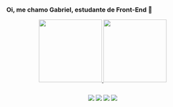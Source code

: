 ### Oi, me chamo Gabriel, estudante de Front-End 👋
<div align="center">
  <a href="https://github.com/azevedogabriel-12">
  <img height="165em" src="https://github-readme-stats.vercel.app/api?username=azevedogabriel-12&count_private=true&theme=transparent&show_icons=true"/>
  <img height="165em" src="https://github-readme-stats.vercel.app/api/top-langs/?username=azevedogabriel-12&count_private=true&layout=compact&langs_count=7&theme=transparent"/>
</div>

  ##
  
  <div style="display: inline_block" align="center">
  <a href="https://www.linkedin.com/in/gabriel-azevedo-dev/" target="_blank"><img src="https://img.shields.io/badge/-LinkedIn-%230077B5?style=for-the-badge&logo=linkedin&logoColor=white" target="_blank"></a> 
  <a href = "https://wa.me/5551995141997"><img src="https://img.shields.io/badge/WhatsApp-25D366?style=for-the-badge&logo=whatsapp&logoColor=white" target="_blank"></a>
  <a href="https://www.instagram.com/gabriisilva/" target="_blank"><img src="https://img.shields.io/badge/-Instagram-%23E4405F?style=for-the-badge&logo=instagram&logoColor=white" target="_blank"></a>
  <a href = "mailto:azevedogabriel00@gmail.com"><img src="https://img.shields.io/badge/-Gmail-%23333?style=for-the-badge&logo=gmail&logoColor=white" target="_blank"></a>
</div>
